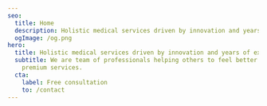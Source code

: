 ```yaml
---
seo:
  title: Home
  description: Holistic medical services driven by innovation and years of experience.
  ogImage: /og.png
hero:
  title: Holistic medical services driven by innovation and years of experienceassss1223.
  subtitle: We are team of professionals helping others to feel better with our
    premium services.
  cta:
    label: Free consultation
    to: /contact
---
```

